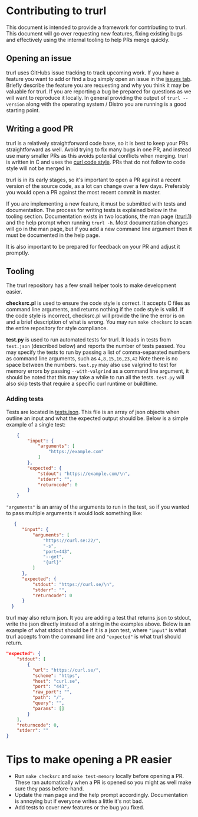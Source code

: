 <!--
Copyright (C) Daniel Stenberg, <daniel@haxx.se>, et al.

SPDX-License-Identifier: curl
-->

# Contributing to trurl
This document is intended to provide a framework for contributing to trurl. This document will go over requesting new features, fixing existing bugs and effectively
using the internal tooling to help PRs merge quickly.

## Opening an issue
trurl uses GitHubs issue tracking to track upcoming work. If you have a feature you want to add or find a bug simply open an issue in the
[issues tab](https://github.com/curl/trurl/issues). Briefly describe the feature you are requesting and why you think it may be valuable for trurl. If you are
reporting a bug be prepared for questions as we will want to reproduce it locally. In general providing the output of `trurl --version` along with the operating
system / Distro you are running is a good starting point.

## Writing a good PR
trurl is a relatively straightforward code base, so it is best to keep your PRs straightforward as well. Avoid trying to fix many bugs in one PR, and instead
use many smaller PRs as this avoids potential conflicts when merging. trurl is written in C and uses the [curl code style](https://curl.se/dev/code-style.html).
PRs that do not follow to code style will not be merged in.

trurl is in its early stages, so it's important to open a PR against a recent version of the source code, as a lot can change over a few days.
Preferably you would open a PR against the most recent commit in master.

If you are implementing a new feature, it must be submitted with tests and documentation. The process for writing tests is explained below in the tooling section. Documentation exists
in two locations, the man page ([trurl.1](https://github.com/curl/trurl/blob/master/trurl.1)) and the help prompt when running `trurl -h`. Most documentation changes
will go in the man page, but if you add a new command line argument then it must be documented in the help page.

It is also important to be prepared for feedback on your PR and adjust it promptly.


## Tooling
The trurl repository has a few small helper tools to make development easier.

**checksrc.pl** is used to ensure the code style is correct. It accepts C files as command line arguments, and returns nothing if the code style is valid. If the
code style is incorrect, checksrc.pl will provide the line the error is on and a brief description of what is wrong. You may run `make checksrc` to scan the entire
repository for style compliance.

**test.py** is used to run automated tests for trurl. It loads in tests from `test.json` (described below) and reports the number of tests passed. You may specify
the tests to run by passing a list of comma-separated numbers as command line arguments, such as `4,8,15,16,23,42` Note there is no space between the numbers. `test.py`
may also use valgrind to test for memory errors by passing `--with-valgrind` as a command line argument, it should be noted that this may take a while to run all the tests.
`test.py` will also skip tests that require a specific curl runtime or buildtime.

### Adding tests
Tests are located in [tests.json](https://github.com/curl/trurl/blob/master/tests.json). This file is an array of json objects when outline an input and what the expected
output should be. Below is a simple example of a single test:
```json
    {
        "input": {
            "arguments": [
                "https://example.com"
            ]
        },
        "expected": {
            "stdout": "https://example.com/\n",
            "stderr": "",
            "returncode": 0
        }
    }
  ```
  `"arguments"` is an array of the arguments to run in the test, so if you wanted to pass multiple arguments it would look something like:
  ```json
     {
        "input": {
            "arguments": [
                "https://curl.se:22/",
                "-s",
                "port=443",
                "--get",
                "{url}"
            ]
        },
        "expected": {
            "stdout": "https://curl.se/\n",
            "stderr": "",
            "returncode": 0
        }
    }
```
trurl may also return json. It you are adding a test that returns json to stdout, write the json directly instead of a string in the examples above. Below is an example
of what stdout should be if it is a json test, where `"input"` is what trurl accepts from the command line and `"expected"` is what trurl should return.
```json
"expected": {
    "stdout": [
        {
          "url": "https://curl.se/",
          "scheme": "https",
          "host": "curl.se",
          "port": "443",
          "raw_port": "",
          "path": "/",
          "query": "",
          "params": []
        }
    ],
    "returncode": 0,
    "stderr": ""
}
```

# Tips to make opening a PR easier
- Run `make checksrc` and `make test-memory` locally before opening a PR. These ran automatically when a PR is opened so you might as well make sure they pass before-hand.
- Update the man page and the help prompt accordingly. Documentation is annoying but if everyone writes a little it's not bad.
- Add tests to cover new features or the bug you fixed.
